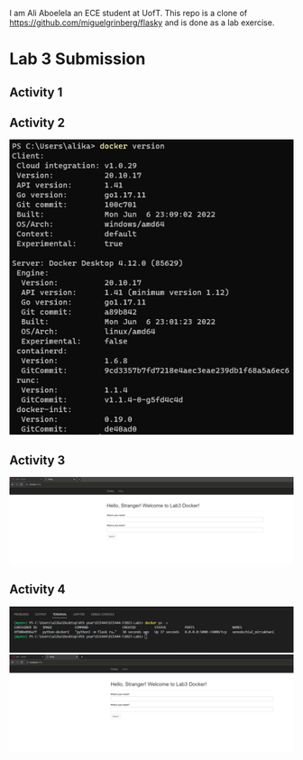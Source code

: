 I am Ali Aboelela an ECE student at UofT. This repo is a clone of https://github.com/miguelgrinberg/flasky and is done as a lab exercise.

# Lab 3 Submission

## Activity 1

## Activity 2
![Activity2](submission/Lab3A2.png)

## Activity 3
![Activity3](submission/Lab3A3.png)

## Activity 4
![Activity4](submission/Lab3Part4.png)
![Activity4part2](submission/Lab3Part4_a.png)